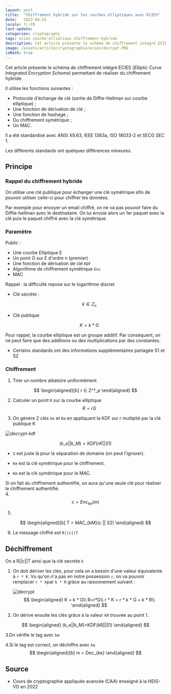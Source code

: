 ```yaml
---
layout: post
title:  "Chiffrement hybride sur les courbes elliptiques avec ECIES"
date:   2022-04-22
locale: fr-FR
last-update: 
categories: cryptography
tags: ecies courbe-elliptique chiffrement-hybride
description: Cet article présente le schéma de chiffrement intégré ECIES (Elliptic Curve Integrated Encryption Scheme) permettant de réaliser du chiffrement hybride.
image: /assets/article/cryptographie/ecies/decrypt.PNG
isMath: true
---
```


Cet article présente le schéma de chiffrement intégré ECIES (*Elliptic Curve Integrated Encryption Scheme*) permettant de réaliser du chiffrement hybride.

Il utilise les fonctions suivantes :

- Protocole d'échange de clé (sortie de Diffie-Hellman sur courbe elliptique) ;
- Une fonction de dérivation de clé ;
- Une fonction de hashage ;
- Du chiffrement symétrique ;
- Un MAC.

Il a été standardisé avec ANSI X9.63, IEEE 1363a, ISO 18033-2 et SECG SEC 1.

Les différents standards ont quelques différences mineures.

## Principe

### Rappel du chiffrement hybride 

On utilise une clé publique pour échanger une clé symétrique afin de pouvoir utiliser celle-ci pour chiffrer les données.

Par exemple pour envoyer un email chiffré, on ne va pas pouvoir faire du Diffie-hellman avec le destinataire. On lui envoie alors un 1er paquet avec la clé puis le paquet chiffré avec la clé symétrique.

### Paramètre

Public :

- Une courbe Elliptique E
- Un point G sur E d'ordre n (premier)
- Une fonction de dérivation de clé `KDF`
- Algorithme de chiffrement symétrique `Enc`
- MAC

Rappel : la difficulté repose sur le logarithme discret

- Clé secrète :<br> 

  $$
  k ∈ Z_n
  $$

- Clé publique

   $$
   K = k * G
   $$

Pour rappel, la courbe elliptique est un groupe additif. Par conséquent, on ne peut faire que des additions ou des multiplications par des constantes.

- Certains standards ont des informations supplémentaires partagée S1 et S2

### Chiffrement

1. Tirer un nombre aléatoire uniformément


$$
\begin{aligned}[b]
r ∈ Z^*_p
\end{aligned}
$$

2. Calculer  un point `R` sur la courbe elliptique
   $$
   R = rG
   $$

3. On génère 2 clés `ke` et `Km` en appliquant la KDF sur r multiplié par la clé publique K

![decrypt-kdf]({{site.url_complet}}/assets/article/cryptographie/ecies/decrypt-kdf.PNG)

$$
(k\_e  || k\_M) = KDF(rK||S1)
$$

- `S` est juste là pour la séparation de domaine (on peut l'ignorer).

- `Ke` est la clé symétrique pour le chiffrement. 
- `Km` est la clé symétrique pour le MAC.

Si on fait du chiffrement authentifié, on aura qu'une seule clé pour réaliser le chiffrement authentifié.<br> 
 4.
$$
c = Enc_{ke}(m)
$$

5. 

   $$
\begin{aligned}[b]
   T = MAC_{kM}(c || S2)
\end{aligned}
   $$

6. Le message chiffré est `R||c||T`



## Déchiffrement

On a R||c||T  ainsi que la clé secrète `k`

1. On doit dériver les clés, pour cela on a besoin d'une valeur équivalente à  `r * K`. Vu qu'on n'a pas en notre possession `r`, on va pouvoir remplacer `r * k`par `k * R` grâce au raisonnement suivant :<br> 
   
   ![decrypt]({{site.url_complet}}/assets/article/cryptographie/ecies/decrypt.PNG)
   $$
   \begin{aligned}
   K = k * G\\
   R=r*G\\
   r * K = r * k * G = k * R\\
   \end{aligned}
   $$

   
   
2. On dérive ensuite les clés grâce à la valeur `kR` trouvée au point 1.


$$
\begin{aligned}
(k_e||k_M)=KDF(kR||S1)
\end{aligned}
$$

3.On vérifie le tag avec `km`

4.Si le tag est correct, on déchiffre avec `ke`<br> 
$$
\begin{aligned}[b]
m = Dec_{ke}
\end{aligned}
$$


## Source

- Cours de cryptographie appliquée avancée (CAA) enseigné à la HEIG-VD en 2022

